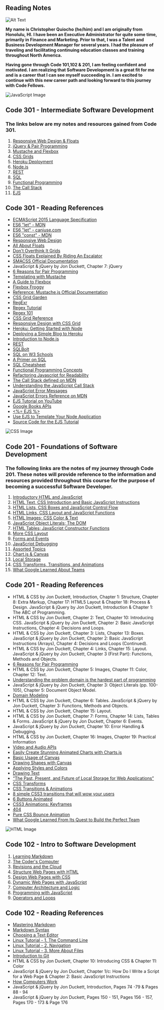 ## Reading Notes


![Alt Text](https://www.picpedia.org/highway-signs/images/software-development.jpg)     


**My name is Christopher Quiocho (he/him) and I am originally from Honolulu, HI. I have been an Executive Administrator for quite some time, primarily in Finance and Marketing. Prior to that, I was a Talent and Business Development Manager for several years. I had the pleasure of traveling and facilitating continuing education classes and training throughout North America.**

**Having gone through Code 101,102 & 201, I am feeling confident and motivated. I am realizing that Software Development is a great fit for me and is a career that I can see myself succeeding in. I am excited to continue with this new career path and looking forward to this journey with Code Fellows.**


![JavaScript Image](img/javascript-image.jpg) 


## Code 301 - Intermediate Software Development

### The links below are my notes and resources gained from Code 301. 

1. [Responsive Web Design & Floats](https://cquiocho.github.io/reading-notes/class-301-01)
1. [jQuery & Pair Programming](https://cquiocho.github.io/reading-notes/class-301-02)
1. [Mustache and Flexbox](https://cquiocho.github.io/reading-notes/class-301-03)
1. [CSS Grids](https://cquiocho.github.io/reading-notes/class-301-04)
1. [Heroku Deployment](https://cquiocho.github.io/reading-notes/class-301-05)
1. [Node.js](https://cquiocho.github.io/reading-notes/class-301-06)
1. [REST](https://cquiocho.github.io/reading-notes/class-301-07)
1. [SQL](https://cquiocho.github.io/reading-notes/class-301-08)
1. [Functional Programming](https://cquiocho.github.io/reading-notes/class-301-09)
1. [The Call Stack](https://cquiocho.github.io/reading-notes/class-301-10)
1. [EJS](https://cquiocho.github.io/reading-notes/class-301-11)

## Code 301 - Reading References

- [ECMAScript 2015 Language Specification](https://www.ecma-international.org/ecma-262/6.0/)
- [ES6 "let" - MDN](https://developer.mozilla.org/en-US/docs/Web/JavaScript/Reference/Statements/let)
- [ES6 "let" - caniuse.com](https://caniuse.com/#feat=let)
- [ES6 "const" - MDN](https://developer.mozilla.org/en-US/docs/Web/JavaScript/Reference/Statements/const)
- [Responsive Web Design](https://learn.shayhowe.com/advanced-html-css/responsive-web-design/)
- [All About Floats](https://css-tricks.com/all-about-floats/)
- [Don't Overthink It Grids](https://css-tricks.com/dont-overthink-it-grids/)
- [CSS Floats Explained By Riding An Escalator](https://www.freecodecamp.org/news/css-floats-explained-by-riding-an-escalator-57fa55232333/)
- [SMACSS Official Documentation](http://smacss.com/)
- JavaScript & jQuery by Jon Duckett, Chapter 7: jQuery
- [6 Reasons for Pair Programming](https://www.codefellows.org/blog/6-reasons-for-pair-programming/)
- [Templating with Mustache](https://medium.com/@1sherlynn/javascript-templating-language-and-engine-mustache-js-with-node-and-express-f4c2530e73b2)
- [A Guide to Flexbox](https://css-tricks.com/snippets/css/a-guide-to-flexbox/)
- [Flexbox Froggy](https://flexboxfroggy.com/)
- [Reference: Mustache.js Official Documentation](https://github.com/janl/mustache.js)
- [CSS Grid Garden](https://cssgridgarden.com/)
- [RegExr](https://regexr.com/)
- [Regex Tutorial](https://medium.com/factory-mind/regex-tutorial-a-simple-cheatsheet-by-examples-649dc1c3f285)
- [Regex 101](https://regex101.com/)
- [CSS Grid Reference](https://css-tricks.com/snippets/css/complete-guide-grid/)
- [Responsive Design with CSS Grid](https://medium.com/samsung-internet-dev/common-responsive-layouts-with-css-grid-and-some-without-245a862f48df)
- [Heroku: Getting Started with Node](https://devcenter.heroku.com/articles/getting-started-with-nodejs)
- [Deploying a Simple Blog to Heroku](https://canvas.instructure.com/courses/2258674/discussion_topics/9594365?module_item_id=35223239)
- [Introduction to Node.js](https://www.sitepoint.com/an-introduction-to-node-js/)
- [REST](https://gist.github.com/brookr/5977550)
- [SQLBolt](https://sqlbolt.com/)
- [SQL on W3 Schools](https://www.w3schools.com/sql/trysql.asp?filename=trysql_select_all)
- [A Primer on SQL](https://openlibra.com/en/book/a-primer-on-sql-3rd-edition)
- [SQL Cheatsheet](http://www.cheat-sheets.org/sites/sql.su/)
- [Functional Programming Concepts](https://medium.com/the-renaissance-developer/concepts-of-functional-programming-in-javascript-6bc84220d2aa)
- [Refactoring Javascript for Readability](https://dev.to/healeycodes/refactoring-javascript-for-performance-and-readability-with-examples-1hec)
- [The Call Stack defined on MDN](https://developer.mozilla.org/en-US/docs/Glossary/Call_stack)
- [Understanding the JavaScript Call Stack](https://www.freecodecamp.org/news/understanding-the-javascript-call-stack-861e41ae61d4/)
- [JavaScript Error Messages](https://codeburst.io/javascript-error-messages-debugging-d23f84f0ae7c)
- [JavaScript Errors Reference on MDN](https://developer.mozilla.org/en-US/docs/Web/JavaScript/Reference/Errors)
- [EJS Tutorial on YouTube](https://www.youtube.com/playlist?list=PL7sCSgsRZ-slYARh3YJIqPGZqtGVqZRGt)
- [Google Books APIs](https://developers.google.com/books/docs/v1/using#WorkingVolumes)
- [<%= EJS %>](https://ejs.co/)
- [Use EJS to Template Your Node Application](https://scotch.io/tutorials/use-ejs-to-template-your-node-application)
- [Source Code for the EJS Tutorial](https://github.com/scotch-io/node-ejs)


![CSS Image](img/css-image.jpg)  


## Code 201 - Foundations of Software Development

### The following links are the notes of my journey through Code 201. These notes will provide reference to the information and resources provided throughout this course for the purpose of becoming a successful Software Developer.

1. [Introductory HTML and JavaScript](https://cquiocho.github.io/reading-notes/class-01)
1. [HTML Text, CSS Introduction and Basic JavaScript Instructions](https://cquiocho.github.io/reading-notes/class-02)
1. [HTML Lists, CSS Boxes and JavaScript Control Flow](https://cquiocho.github.io/reading-notes/class-03)
1. [HTML Links, CSS Layout and JavaScript Functions](https://cquiocho.github.io/reading-notes/class-04)
1. [HTML Images; CSS Color & Text](https://cquiocho.github.io/reading-notes/class-05)
1. [JavaScript Object Literals; The DOM](https://cquiocho.github.io/reading-notes/class-06)
1. [HTML Tables; JavaScript Constructor Functions](https://cquiocho.github.io/reading-notes/class-07)
1. [More CSS Layout](https://cquiocho.github.io/reading-notes/class-08)
1. [Forms and Events](https://cquiocho.github.io/reading-notes/class-09)
1. [JavaScript Debugging](https://cquiocho.github.io/reading-notes/class-10)
1. [Assorted Topics](https://cquiocho.github.io/reading-notes/class-11)
1. [Chart.js & Canvas](https://cquiocho.github.io/reading-notes/class-12)
1. [Local Storage](https://cquiocho.github.io/reading-notes/class-13)
1. [CSS Transforms, Transitions, and Animations](https://cquiocho.github.io/reading-notes/class-14)
1. [What Google Learned About Teams](https://cquiocho.github.io/reading-notes/class-15)

## Code 201 - Reading References

- HTML & CSS by Jon Duckett, Introduction, Chapter 1: Structure, Chapter 8: Extra Markup, Chapter 17: HTML5 Layout & Chapter 18: Process & Design. JavaScript & jQuery by Jon Duckett, Introduction & Chapter 1: The ABC of Programming.
- HTML & CSS by Jon Duckett, Chapter 2: Text, Chapter 10: Introducing CSS. JavaScript & jQuery by Jon Duckett, Chapter 2: Basic JavaScript Instructions, Chapter 4: Decisions and Loops.
- HTML & CSS by Jon Duckett, Chapter 3: Lists, Chapter 13: Boxes. JavaScript & jQuery by Jon Duckett, Chapter 2: Basic JavaScript Instructions (Arrays), Chapter 4: Decisions and Loops (Continued).
- HTML & CSS by Jon Duckett, Chapter 4: Links, Chapter 15: Layout. JavaScript & jQuery by Jon Duckett, Chapter 3 (First Part): Functions, Methods and Objects.
- [6 Reasons for Pair Programming](https://www.codefellows.org/blog/6-reasons-for-pair-programming/)
- HTML & CSS by Jon Duckett, Chapter 5: Images, Chapter 11: Color, Chapter 12: Text.
- [Understanding the problem domain is the hardest part of programming](https://simpleprogrammer.com/understanding-the-problem-domain-is-the-hardest-part-of-programming/)
- JavaScript & jQuery by Jon Duckett, Chapter 3: Object Literals (pp. 100-105), Chapter 5: Document Object Model.
- [Domain Modeling](https://github.com/codefellows/domain_modeling#domain-modeling)
- HTML & CSS by Jon Duckett, Chapter 6: Tables. JavaScript & jQuery by Jon Duckett, Chapter 3: Functions, Methods and Objects.
- HTML & CSS by Jon Duckett, Chapter 15: Layout.
- HTML & CSS by Jon Duckett, Chapter 7: Forms, Chapter 14: Lists, Tables & Forms. JavaScript & jQuery by Jon Duckett, Chapter 6: Events.
- JavaScript & jQuery by Jon Duckett, Chapter 10: Error Handling & Debugging.
- HTML & CSS by Jon Duckett, Chapter 16: Images, Chapter 19: Practical Information
- [Video and Audio APIs](https://developer.mozilla.org/en-US/docs/Learn/JavaScript/Client-side_web_APIs/Video_and_audio_APIs)
- [Easily Create Stunning Animated Charts with Charts.js](https://www.webdesignerdepot.com/2013/11/easily-create-stunning-animated-charts-with-chart-js/)
- [Basic Usage of Canvas](https://developer.mozilla.org/en-US/docs/Web/API/Canvas_API/Tutorial/Basic_usage)
- [Drawing Shapes with Canvas](https://developer.mozilla.org/en-US/docs/Web/API/Canvas_API/Tutorial/Drawing_shapes)
- [Applying Styles and Colors](https://developer.mozilla.org/en-US/docs/Web/API/Canvas_API/Tutorial/Applying_styles_and_colors)
- [Drawing Text](https://developer.mozilla.org/en-US/docs/Web/API/Canvas_API/Tutorial/Drawing_text)
- [“The Past, Present, and Future of Local Storage for Web Applications”](http://diveinto.html5doctor.com/storage.html)
- [CSS Transforms](http://diveinto.html5doctor.com/storage.html)
- [CSS Transitions & Animations](http://diveinto.html5doctor.com/storage.html)
- [8 simple CSS3 transitions that will wow your users](http://diveinto.html5doctor.com/storage.html)
- [6 Buttons Animated](http://diveinto.html5doctor.com/storage.html)
- [CSS3 Animations: Keyframes](http://diveinto.html5doctor.com/storage.html)
- [404](http://diveinto.html5doctor.com/storage.html)
- [Pure CSS Bounce Animation](http://diveinto.html5doctor.com/storage.html)
- [What Google Learned From Its Quest to Build the Perfect Team](http://diveinto.html5doctor.com/storage.html)



![HTML Image](img/html-image.jpg)  


## Code 102 - Intro to Software Development

1. [Learning Markdown](https://cquiocho.github.io/reading-notes/learning-markdown)
1. [The Coder's Computer](https://cquiocho.github.io/reading-notes/the-coders-computer)
1. [Revisions and the Cloud](https://cquiocho.github.io/reading-notes/revisions-and-the-cloud)
1. [Structure Web Pages with HTML](https://cquiocho.github.io/reading-notes/structure-web-page-html)
1. [Design Web Pages with CSS](https://cquiocho.github.io/reading-notes/design-web-page-css)
1. [Dynamic Web Pages with JavaScript](https://cquiocho.github.io/reading-notes/dynamic-web-page-javascript)
1. [Computer Architecture and Logic](https://cquiocho.github.io/reading-notes/computer-architecture-and-logic)
1. [Programming with JavaScript](https://cquiocho.github.io/reading-notes/programming-with-javascript)
1. [Operators and Loops](https://cquiocho.github.io/reading-notes/operators-and-loops)

## Code 102 - Reading References

- [Mastering Markdown](https://guides.github.com/features/mastering-markdown/)
- [Markdown Syntax](https://docs.github.com/en/github/writing-on-github/basic-writing-and-formatting-syntax)
- [Choosing a Text Editor](https://codefellows.github.io/code-102-guide/curriculum/class-02/Choosing-A-Text-Editor--The-Older-Coder.pdf)
- [Linux Tutorial - 1. The Command Line](https://ryanstutorials.net/linuxtutorial/commandline.php)
- [Linux Tutorial - 2. Navigation](https://ryanstutorials.net/linuxtutorial/navigation.php)
- [Linux Tutorial - 3. More About Files](https://ryanstutorials.net/linuxtutorial/aboutfiles.php)
- [Introduction to Git](https://blog.udemy.com/git-tutorial-a-comprehensive-guide/)
- HTML & CSS by Jon Duckett, Chapter 10: Introducing CSS & Chapter 11: Color
- JavaScript & jQuery by Jon Duckett, Chapter 1/c: How Do I Write a Script for a Web Page & Chapter 2: Basic JavaScript Instructions
- [How Computers Work](https://www.youtube.com/playlist?list=PLzdnOPI1iJNcsRwJhvksEo1tJqjIqWbN-)
- JavaScript & jQuery by Jon Duckett, Introduction, Pages 74 -79 & Pages 88 - 94
- JavaScript & jQuery by Jon Duckett, Pages 150 - 151, Pages 156 - 157, Pages 170 - 173 & Page 176